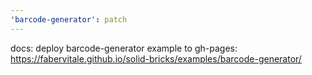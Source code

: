 ```yaml
---
'barcode-generator': patch
---
```


docs: deploy barcode-generator example to gh-pages: https://fabervitale.github.io/solid-bricks/examples/barcode-generator/

